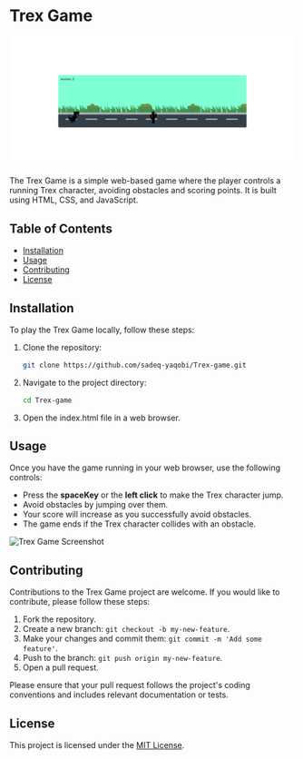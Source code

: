 # Trex Game

![Trex Game Screenshot](images/demo-Trex-01.png)

The Trex Game is a simple web-based game where the player controls a running Trex character, avoiding obstacles and scoring points. It is built using HTML, CSS, and JavaScript.

## Table of Contents

- [Installation](#installation)
- [Usage](#usage)
- [Contributing](#contributing)
- [License](#license)

## Installation

To play the Trex Game locally, follow these steps:

1. Clone the repository:

   ```bash
   git clone https://github.com/sadeq-yaqobi/Trex-game.git
2. Navigate to the project directory:

    ```bash
    cd Trex-game
3. Open the index.html file in a web browser.


## Usage
Once you have the game running in your web browser, use the following controls:

- Press the **spaceKey** or the **left click** to make the Trex character jump.
- Avoid obstacles by jumping over them.
- Your score will increase as you successfully avoid obstacles.
- The game ends if the Trex character collides with an obstacle.

![Trex Game Screenshot](images/demo-Trex-02.png)


## Contributing
Contributions to the Trex Game project are welcome. If you would like to contribute, please follow these steps:

1. Fork the repository.
2. Create a new branch: `git checkout -b my-new-feature`.
3. Make your changes and commit them: `git commit -m 'Add some feature'`.
4. Push to the branch: `git push origin my-new-feature`.
5. Open a pull request.

Please ensure that your pull request follows the project's coding conventions and includes relevant documentation or tests.

## License
This project is licensed under the [MIT License](https://opensource.org/licenses/MIT).